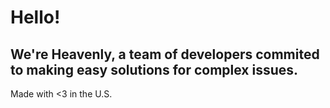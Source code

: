 # Hello!
We're Heavenly, a team of developers commited to making easy solutions for complex issues.
---
Made with <3 in the U.S.

